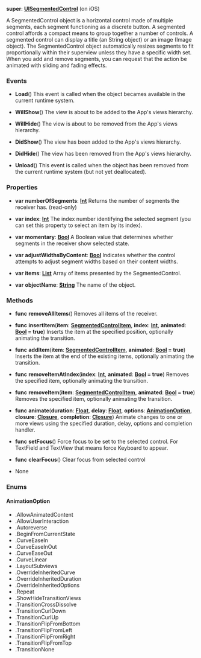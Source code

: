 **super**: **[UISegmentedControl](UISegmentedControl.md)** (on iOS)

A SegmentedControl object is a horizontal control made of multiple segments, each segment functioning as a discrete button. A segmented control affords a compact means to group together a number of controls. A segmented control can display a title (an String object) or an image (Image object). The SegmentedControl object automatically resizes segments to fit proportionally within their superview unless they have a specific width set. When you add and remove segments, you can request that the action be animated with sliding and fading effects.

### Events

* **Load**()
This event is called when the object becames available in the current runtime system.

* **WillShow**()
The view is about to be added to the App's views hierarchy.

* **WillHide**()
The view is about to be removed from the App's views hierarchy.

* **DidShow**()
The view has been added to the App's views hierarchy.

* **DidHide**()
The view has been removed from the App's views hierarchy.

* **Unload**()
This event is called when the object has been removed from the current runtime system (but not yet deallocated).



### Properties

* **var** **numberOfSegments**: **[Int](../gravity/int.md)**
Returns the number of segments the receiver has. \(read-only\)

* **var** **index**: **[Int](../gravity/int.md)**
The index number identifying the selected segment (you can set this property to select an item by its index).

* **var** **momentary**: **[Bool](../gravity/bool.md)**
A Boolean value that determines whether segments in the receiver show selected state.

* **var** **adjustWidthsByContent**: **[Bool](../gravity/bool.md)**
Indicates whether the control attempts to adjust segment widths based on their content widths.

* **var** **items**: **[List](../gravity/list.md)**
Array of items presented by the SegmentedControl.

* **var** **objectName**: **[String](../gravity/string.md)**
The name of the object.



### Methods

* **func** **removeAllItems**()
Removes all items of the receiver.

* **func** **insertItem**(**item**: **[SegmentedControlItem](SegmentedControlItem.md)**, **index**: **[Int](../gravity/int.md)**, **animated**: **[Bool](../gravity/bool.md) = true**)
Inserts the item at the specified position, optionally animating the transition.

* **func** **addItem**(**item**: **[SegmentedControlItem](SegmentedControlItem.md)**, **animated**: **[Bool](../gravity/bool.md) = true**)
Inserts the item at the end of the existing items, optionally animating the transition.

* **func** **removeItemAtIndex**(**index**: **[Int](../gravity/int.md)**, **animated**: **[Bool](../gravity/bool.md) = true**)
Removes the specified item, optionally animating the transition.

* **func** **removeItem**(**item**: **[SegmentedControlItem](SegmentedControlItem.md)**, **animated**: **[Bool](../gravity/bool.md) = true**)
Removes the specified item, optionally animating the transition.

* **func** **animate**(**duration**: **[Float](../gravity/float.md)**, **delay**: **[Float](../gravity/float.md)**, **options**: **<a href="#_enum_AnimationOption">AnimationOption</a>**, **closure**: **[Closure](../gravity/closure.md)**, **completion**: **[Closure](../gravity/closure.md)**)
Animate changes to one or more views using the specified duration, delay, options and completion handler.

* **func** **setFocus**()
Force focus to be set to the selected control. For TextField and TextView that means force Keyboard to appear.

* **func** **clearFocus**()
Clear focus from selected control



* None

### Enums

<div id="_enum_AnimationOption"></div>

#### AnimationOption
 * .AllowAnimatedContent
 * .AllowUserInteraction
 * .Autoreverse
 * .BeginFromCurrentState
 * .CurveEaseIn
 * .CurveEaseInOut
 * .CurveEaseOut
 * .CurveLinear
 * .LayoutSubviews
 * .OverrideInheritedCurve
 * .OverrideInheritedDuration
 * .OverrideInheritedOptions
 * .Repeat
 * .ShowHideTransitionViews
 * .TransitionCrossDissolve
 * .TransitionCurlDown
 * .TransitionCurlUp
 * .TransitionFlipFromBottom
 * .TransitionFlipFromLeft
 * .TransitionFlipFromRight
 * .TransitionFlipFromTop
 * .TransitionNone



